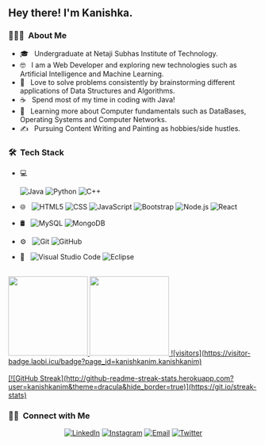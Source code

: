 <!-- <img src="https://raw.githubusercontent.com/AVS1508/AVS1508/master/assets/Aditya%20Vikram%20Singh%20Banner.png">
 -->
<h2> Hey there! I'm Kanishka.</h2>

<h3> 👨🏻‍💻 &nbsp;About Me </h3>

- 🎓 &nbsp; Undergraduate at Netaji Subhas Institute of Technology.
- 🤓 &nbsp; I am a Web Developer and exploring new technologies such as Artificial Intelligence and Machine Learning.
- 🎯 &nbsp; Love to solve problems consistently by brainstorming different applications of Data Structures and Algorithms.
- ☕ &nbsp; Spend most of my time in coding with Java!
- 🌱 &nbsp; Learning more about Computer fundamentals such as DataBases, Operating Systems and Computer Networks.
- ✍️ &nbsp; Pursuing Content Writing and Painting as hobbies/side hustles.

<h3> 🛠 &nbsp;Tech Stack</h3>

- 💻 &nbsp;

  ![Java](https://img.shields.io/badge/-Java-333333?style=flat&logo=Java&logoColor=007396)
  ![Python](https://img.shields.io/badge/-Python-333333?style=flat&logo=python)
  ![C++](https://img.shields.io/badge/-C++-333333?style=flat&logo=C%2B%2B&logoColor=00599C)
  
- 🌐 &nbsp;
  ![HTML5](https://img.shields.io/badge/-HTML5-333333?style=flat&logo=HTML5)
  ![CSS](https://img.shields.io/badge/-CSS-333333?style=flat&logo=CSS3&logoColor=1572B6)
  ![JavaScript](https://img.shields.io/badge/-JavaScript-333333?style=flat&logo=javascript)
  ![Bootstrap](https://img.shields.io/badge/-Bootstrap-333333?style=flat&logo=bootstrap&logoColor=563D7C)
  ![Node.js](https://img.shields.io/badge/-Node.js-333333?style=flat&logo=node.js)
  ![React](https://img.shields.io/badge/-React-333333?style=flat&logo=react)
- 🛢 &nbsp;
  ![MySQL](https://img.shields.io/badge/-MySQL-333333?style=flat&logo=mysql)
  ![MongoDB](https://img.shields.io/badge/-MongoDB-333333?style=flat&logo=mongodb)
- ⚙️ &nbsp;
  ![Git](https://img.shields.io/badge/-Git-333333?style=flat&logo=git)
  ![GitHub](https://img.shields.io/badge/-GitHub-333333?style=flat&logo=github)
<!--   ![Markdown](https://img.shields.io/badge/-Markdown-333333?style=flat&logo=markdown) -->
- 🔧 &nbsp;
  ![Visual Studio Code](https://img.shields.io/badge/-Visual%20Studio%20Code-333333?style=flat&logo=visual-studio-code&logoColor=007ACC)
  ![Eclipse](https://img.shields.io/badge/-Eclipse-333333?style=flat&logo=eclipse-ide&logoColor=2C2255)
<!-- - 🖥 &nbsp;
  ![Illustrator](https://img.shields.io/badge/-Illustrator-333333?style=flat&logo=adobe-illustrator)
  ![Photoshop](https://img.shields.io/badge/-Photoshop-333333?style=flat&logo=adobe-photoshop)
  ![InDesign](https://img.shields.io/badge/-InDesign-333333?style=flat&logo=adobe-indesign)
 -->
<br/>

<a href="https://github.com/kanishkanim">
  <img height="160em" src="https://github-readme-stats.vercel.app/api?username=kanishkanim&theme=buefy&show_icons=true" />
  <img height="160em" src="https://github-readme-stats.vercel.app/api/top-langs/?username=kanishkanim&theme=buefy&layout=compact" />
  ![visitors](https://visitor-badge.laobi.icu/badge?page_id=kanishkanim.kanishkanim)
   <br />
   <br />
   [![GitHub Streak](http://github-readme-streak-stats.herokuapp.com?user=kanishkanim&theme=dracula&hide_border=true)](https://git.io/streak-stats)

</a>

<br/>

<h3> 🤝🏻 &nbsp;Connect with Me </h3>

<p align="center">
<!-- <a href="https://www.adityavsingh.com/"><img alt="Website" src="https://img.shields.io/badge/Website-www.adityavsingh.com-blue?style=flat-square&logo=google-chrome"></a> -->
<a href="https://www.linkedin.com/in/kanishkanim/"><img alt="LinkedIn" src="https://img.shields.io/badge/LinkedIn-kanishka%20Nim-blue?style=flat-square&logo=linkedin"></a>
<a href="https://www.instagram.com/kanishkanim"><img alt="Instagram" src="https://img.shields.io/badge/Instagram-kanishkanim-blue?style=flat-square&logo=instagram"></a>
<a href="mailto:kanishkanimnsit@gmail.com"><img alt="Email" src="https://img.shields.io/badge/Email-kanishkanimnsit@gmail.com-blue?style=flat-square&logo=gmail"></a>
 <a href="https://www.twitter.com/kanishkanim"><img alt="Twitter" src="https://img.shields.io/badge/Twitter-kanishkanim-blue?style=flat-square&logo=twitter"></a>
</p>
